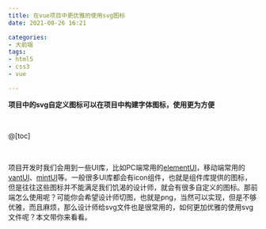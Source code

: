 ```yaml
---
title: 在vue项目中更优雅的使用svg图标
date: 2021-08-26 16:21

categories:
- 大前端
tags:
- html5
- css3
- vue

---
```


**项目中的svg自定义图标可以在项目中构建字体图标，使用更为方便**

<br>

@[toc]

<br>

项目开发时我们会用到一些UI库，比如PC端常用的[elementUI](https://element.eleme.io/)，移动端常用的[vantUI](https://vant-contrib.gitee.io/vant)、[mintUI](http://mint-ui.github.io)等。一般很多UI库都会有icon组件，也就是组件库提供的图标，但是往往这些图标并不能满足我们饥渴的设计师，就会有很多自定义的图标。那前端怎么使用呢？可能你会希望设计师切图，也就是png，当然可以实现，但是不够优雅，而且麻烦，那么设计师给svg文件也是很常用的，如何更加优雅的使用svg文件呢？本文带你来看看。

